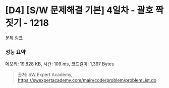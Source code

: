 # [D4] [S/W 문제해결 기본] 4일차 - 괄호 짝짓기 - 1218 

[문제 링크](https://swexpertacademy.com/main/code/problem/problemDetail.do?contestProbId=AV14eWb6AAkCFAYD) 

### 성능 요약

메모리: 19,828 KB, 시간: 109 ms, 코드길이: 1,397 Bytes



> 출처: SW Expert Academy, https://swexpertacademy.com/main/code/problem/problemList.do